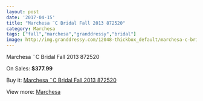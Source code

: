 ```yaml
---
layout: post
date: '2017-04-15'
title: "Marchesa ¨C Bridal Fall 2013 872520"
category: Marchesa
tags: ["fall","marchesa","granddressy","bridal"]
image: http://img.granddressy.com/12048-thickbox_default/marchesa-c-bridal-fall-2013-872520.jpg
---
```

Marchesa ¨C Bridal Fall 2013 872520

On Sales: **$377.99**
<a href="https://www.granddressy.com/en/marchesa/11143-marchesa-c-bridal-fall-2013-872520.html"><amp-img layout="responsive" width="600" height="600" src="//img.granddressy.com/12048-thickbox_default/marchesa-c-bridal-fall-2013-872520.jpg" alt="Marchesa ¨C Bridal Fall 2013 872520 0" /></a>

Buy it: [Marchesa ¨C Bridal Fall 2013 872520](https://www.granddressy.com/en/marchesa/11143-marchesa-c-bridal-fall-2013-872520.html "Marchesa ¨C Bridal Fall 2013 872520")

View more: [Marchesa](https://www.granddressy.com/en/108-marchesa "Marchesa")